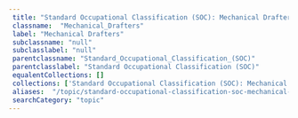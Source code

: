 ```yaml
--- 
 title: "Standard Occupational Classification (SOC): Mechanical Drafters" 
 classname:  "Mechanical_Drafters" 
 label: "Mechanical Drafters" 
 subclassname: "null" 
 subclasslabel: "null" 
 parentclassname: "Standard_Occupational_Classification_(SOC)" 
 parentclasslabel: "Standard Occupational Classification (SOC)" 
 equalentCollections: [] 
 collections: ['Standard Occupational Classification (SOC): Mechanical Drafters']
 aliases:  "/topic/standard-occupational-classification-soc-mechanical-drafters"  
 searchCategory: "topic" 
---
```

